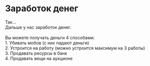 # Заработок денег

Так...\
Дальше у нас заработок денег.\
\
Вы можете получать деньги 4 способами:\
1\. Убивать мобов (с них падают деньги)\
2\. Устроится на работу (можно устроится максимум на 3 работы)\
3\. Продавать ресурсы в банк\
4\. Продавать вещи на аукционе

